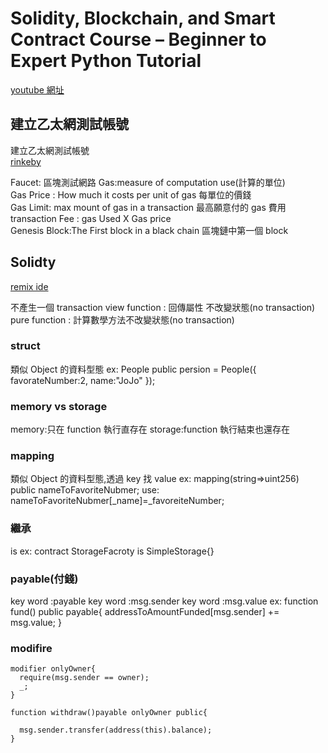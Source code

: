 # Solidity, Blockchain, and Smart Contract Course – Beginner to Expert Python Tutorial

[youtube 網址](https://www.youtube.com/watch?v=M576WGiDBdQ)

## 建立乙太網測試帳號

建立乙太網測試帳號  
[rinkeby](https://faucet.rinkeby.io)

Faucet: 區塊測試網路
Gas:measure of computation use(計算的單位)  
Gas Price : How much it costs per unit of gas 每單位的價錢  
Gas Limit: max mount of gas in a transaction 最高願意付的 gas 費用  
transaction Fee : gas Used X Gas price  
Genesis Block:The First block in a black chain 區塊鏈中第一個 block

## Solidty

[remix ide](https://remix.ethereum.org)

不產生一個 transaction
view function : 回傳屬性 不改變狀態(no transaction)  
pure function : 計算數學方法不改變狀態(no transaction)

### struct

類似 Object 的資料型態
ex:
People public persion = People({
favorateNumber:2,
name:"JoJo"
});

### memory vs storage

memory:只在 function 執行直存在
storage:function 執行結束也還存在

### mapping

類似 Object 的資料型態,透過 key 找 value
ex:
mapping(string=>uint256) public nameToFavoriteNubmer;
use:
nameToFavoriteNubmer[_name]=\_favoreiteNumber;

### 繼承

is
ex:
contract StorageFacroty is SimpleStorage{}

### payable(付錢)

key word :payable
key word :msg.sender
key word :msg.value
ex:
function fund() public payable{
addressToAmountFunded[msg.sender] += msg.value;
}

### modifire

    modifier onlyOwner{
      require(msg.sender == owner);
      _;
    }

    function withdraw()payable onlyOwner public{

      msg.sender.transfer(address(this).balance);
    }
